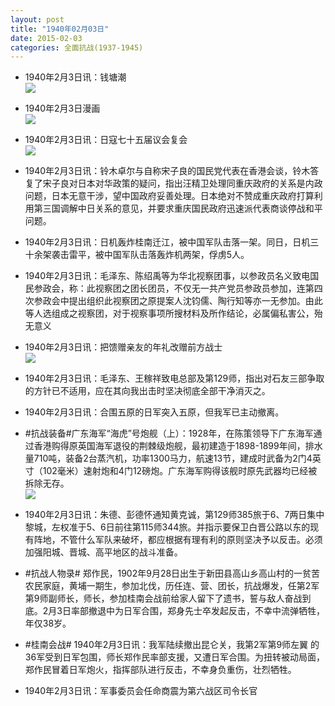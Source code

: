 ```yaml
---
layout: post
title: "1940年02月03日"
date: 2015-02-03
categories: 全面抗战(1937-1945)
---
```


<meta name="referrer" content="no-referrer" />

- 1940年2月3日讯：钱塘潮 <br/><img src="https://ww1.sinaimg.cn/large/aca367d8jw1eowkoiz063j20jf112qfx.jpg" />

- 1940年2月3日漫画 <br/><img src="https://ww1.sinaimg.cn/large/aca367d8jw1eowiy0q40qj20dt0cn3zn.jpg" />

- 1940年2月3日讯：日寇七十五届议会复会 <br/><img src="https://ww1.sinaimg.cn/large/aca367d8jw1eowh7tvwm8j211o0hjgst.jpg" />

- 1940年2月3日讯：铃木卓尔与自称宋子良的国民党代表在香港会谈，铃木答复了宋子良对日本对华政策的疑问，指出汪精卫处理同重庆政府的关系是内政问题，日本无意干涉，望中国政府妥善处理。日本绝对不赞成重庆政府打算利用第三国调解中日关系的意见，并要求重庆国民政府迅速派代表商谈停战和平问题。 

- 1940年2月3日讯：日机轰炸桂南迁江，被中国军队击落一架。同日，日机三十余架袭击雷平，被中国军队击落轰炸机两架，俘虏5人。 

- 1940年2月3日讯：毛泽东、陈绍禹等为华北视察团事，以参政员名义致电国民参政会，称：此视察团之团长团员，不仅无一共产党员参政员参加，连第四次参政会中提出组织此视察团之原提案人沈钧儒、陶行知等亦一无参加。由此等人选组成之视察团，对于视察事项所搜材料及所作结论，必属偏私害公，殆无意义 

- 1940年2月3日讯：把馈赠亲友的年礼改赠前方战士 <br/><img src="https://ww3.sinaimg.cn/large/aca367d8jw1eow1m5gai1j20ie0ceabk.jpg" />

- 1940年2月3日讯：毛泽东、王稼祥致电总部及第129师，指出对石友三部争取的方针已不适用，应在其向我出击时坚决彻底全部干净消灭之。 

- 1940年2月3日讯：合围五原的日军突入五原，但我军已主动撤离。 

- #抗战装备#广东海军“海虎”号炮舰（上）：1928年，在陈策领导下广东海军通过香港购得原英国海军退役的荆棘级炮舰，最初建造于1898-1899年间，排水量710吨，装备2台蒸汽机，功率1300马力，航速13节，建成时武备为2门4英寸（102毫米）速射炮和4门12磅炮。广东海军购得该舰时原先武器均已经被拆除无存。 <br/><img src="https://ww1.sinaimg.cn/large/aca367d8jw1eovxv5l4dhj21jk15onoc.jpg" />

- 1940年2月3日讯：朱德、彭德怀通知黄克诚，第129师385旅于6、7两日集中黎城，左权准于5、6日前往第115师344旅。并指示要保卫白晋公路以东的现有阵地，不管什么军队来破坏，都应根据有理有利的原则坚决予以反击。必须加强阳城、晋城、高平地区的战斗准备。 

- #抗战人物录# 郑作民，1902年9月28日出生于新田县高山乡高山村的一贫苦农民家庭，黄埔一期生，参加北伐，历任连、营、团长，抗战爆发，任第2军第9师副师长，师长，参加桂南会战前给家人留下了遗书，誓与敌人奋战到底。2月3日率部撤退中为日军合围，郑身先士卒发起反击，不幸中流弹牺牲，年仅38岁。 

- #桂南会战# 1940年2月3日讯：我军陆续撤出昆仑关，我第2军第9师左翼 的36军受到日军包围，师长郑作民率部支援，又遭日军合围。为扭转被动局面，郑作民冒着日军炮火，指挥部队进行反击，不幸身负重伤，壮烈牺牲。 

- 1940年2月3日讯：军事委员会任命商震为第六战区司令长官 

